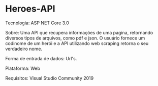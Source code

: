 # Heroes-API

Tecnologia: ASP NET Core 3.0

Sobre: Uma API que recupera informações de uma pagina, retornando diversos tipos de arquivos,  como pdf e json. O usuário fornece um codinome de um herói e a API utilizando web scraping retorna o seu verdadeiro nome.

Forma de entrada de dados: Url's.

Plataforma: Web

Requisitos: Visual Studio Community 2019
